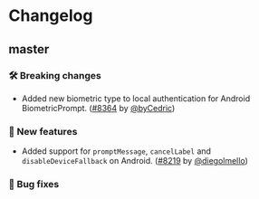 # Changelog

## master

### 🛠 Breaking changes

- Added new biometric type to local authentication for Android BiometricPrompt. ([#8364](https://github.com/expo/expo/pull/8364) by [@byCedric](https://github.com/byCedric))

### 🎉 New features

- Added support for `promptMessage`, `cancelLabel` and `disableDeviceFallback` on Android. ([#8219](https://github.com/expo/expo/pull/8219) by [@diegolmello](https://github.com/diegolmello))

### 🐛 Bug fixes
